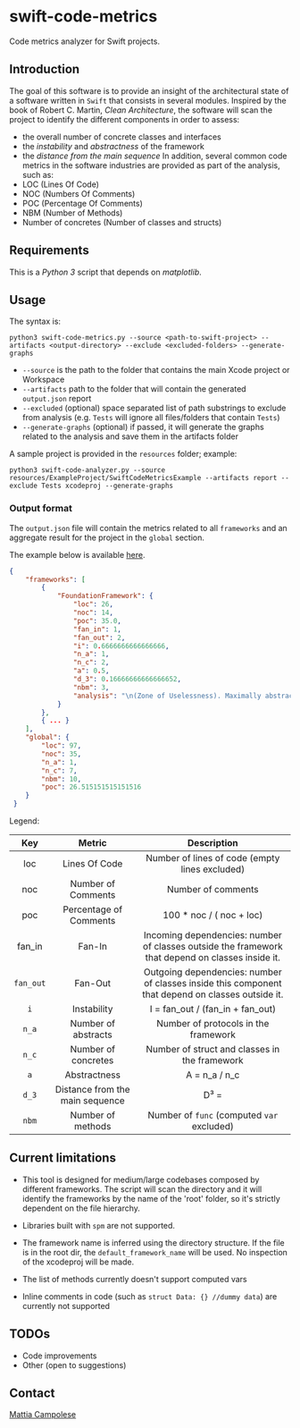 # swift-code-metrics

Code metrics analyzer for Swift projects.

## Introduction

The goal of this software is to provide an insight of the architectural state of a software written in `Swift` that consists in several modules. 
Inspired by the book of Robert C. Martin, _Clean Architecture_, the software will scan the project to identify the different components in order to assess:
- the overall number of concrete classes and interfaces
- the _instability_ and _abstractness_ of the framework
- the _distance from the main sequence_
In addition, several common code metrics in the software industries are provided as part of the analysis, such as:
- LOC (Lines Of Code)
- NOC (Numbers Of Comments)
- POC (Percentage Of Comments)
- NBM (Number of Methods)
- Number of concretes (Number of classes and structs)

## Requirements

This is a _Python 3_ script that depends on _matplotlib_.

## Usage

The syntax is:

`python3 swift-code-metrics.py --source <path-to-swift-project> --artifacts <output-directory> --exclude <excluded-folders> --generate-graphs`

- `--source` is the path to the folder that contains the main Xcode project or Workspace
- `--artifacts` path to the folder that will contain the generated `output.json` report
- `--excluded` (optional) space separated list of path substrings to exclude from analysis (e.g. `Tests` will ignore all files/folders that contain `Tests`)
- `--generate-graphs` (optional) if passed, it will generate the graphs related to the analysis and save them in the artifacts folder

A sample project is provided in the `resources` folder; example:

`python3 swift-code-analyzer.py --source resources/ExampleProject/SwiftCodeMetricsExample --artifacts report --exclude Tests xcodeproj --generate-graphs`

### Output format

The `output.json` file will contain the metrics related to all `frameworks` 
and an aggregate result for the project in the `global` section. 

The example below is available [here](tests/test_resources/expected_output.json).

```json
{
    "frameworks": [
        {
            "FoundationFramework": {
                "loc": 26,
                "noc": 14,
                "poc": 35.0,
                "fan_in": 1,
                "fan_out": 2,
                "i": 0.6666666666666666,
                "n_a": 1,
                "n_c": 2,
                "a": 0.5,
                "d_3": 0.16666666666666652,
                "nbm": 3,
                "analysis": "\n(Zone of Uselessness). Maximally abstract with few or no dependents - potentially useless.\nThis component is high likely a leftover that should be removed."
            }
        },
        { ... }
    ],
    "global": {
        "loc": 97,
        "noc": 35,
        "n_a": 1,
        "n_c": 7,
        "nbm": 10,
        "poc": 26.515151515151516
    }
 }
```

Legend:

|    Key    |              Metric              |                                             Description                                             |
|:---------:|:--------------------------------:|:---------------------------------------------------------------------------------------------------:|
|    loc    |           Lines Of Code          |                            Number of lines of code (empty lines excluded)                           |
|    noc    |        Number of Comments        |                                          Number of comments                                         |
|    poc    |      Percentage of Comments      |                                       100 * noc / ( noc + loc)                                      |
| fan_in    |              Fan-In              | Incoming dependencies: number of classes  outside the framework that depend on classes  inside it.  |
| `fan_out` |              Fan-Out             | Outgoing dependencies: number of classes  inside this component that depend on classes  outside it. |
|    `i`    |            Instability           |                                   I = fan_out / (fan_in + fan_out)                                  |
|   `n_a`   |        Number of abstracts       |                                 Number of protocols in the framework                                |
|   `n_c`   |        Number of concretes       |                            Number of struct and classes in the framework                            |
|    `a`    |           Abstractness           |                                            A = n_a / n_c                                            |
|   `d_3`   | Distance from  the main sequence |                                             D³ = |A+I-1|                                            |
|   `nbm`   |         Number of methods        |                              Number of `func` (computed `var` excluded)                             |

## Current limitations

- This tool is designed for medium/large codebases composed by different frameworks. 
The script will scan the directory and it will identify the frameworks by the name of the 'root' folder, so it's strictly dependent on the file hierarchy.

- Libraries built with `spm` are not supported.

- The framework name is inferred using the directory structure. If the file is in the root dir, the `default_framework_name` will be used. No inspection of the xcodeproj will be made.

- The list of methods currently doesn't support computed vars

- Inline comments in code (such as `struct Data: {} //dummy data`) are currently not supported

## TODOs

- Code improvements
- Other (open to suggestions)

## Contact

[Mattia Campolese](https://www.linkedin.com/in/matcamp/)
